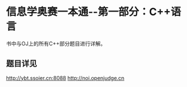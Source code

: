 # 信息学奥赛一本通--第一部分：C++语言
书中与OJ上的所有C++部分题目进行详解。

## 题目详见
http://ybt.ssoier.cn:8088
http://noi.openjudge.cn
